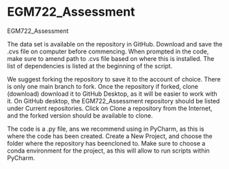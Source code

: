 # EGM722_Assessment
EGM722_Assessment

The data set is available on the repository in GitHub. Download and save the .cvs file on computer before commencing. When prompted in the code, make sure to amend path to .cvs file based on where this is installed.
The list of dependencies is listed at the beginning of the script. 

We suggest forking the repository to save it to the account of choice. There is only one main branch to fork. Once the repository if forked, clone (download) download it to GitHub Desktop, as it will be easier to work with it. On GitHub desktop, the EGM722_Assessment repository should be listed under Current repositories. Click on Clone a repository from the Internet, and the forked version should be available to clone. 

The code is a .py file, ans we recommend using in PyCharm, as this is where the code has been created. Create a New Project, and choose the folder where the repository has beencloned to. Make sure to choose a conda environment for the project, as this will allow to run scripts within PyCharm. 
